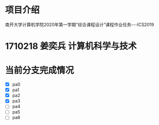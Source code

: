 # 项目介绍

南开大学计算机学院2020年第一学期“综合课程设计”课程作业任务---ICS2019

# 1710218 姜奕兵 计算机科学与技术

# 当前分支完成情况

- [x] pa0
- [x] pa1
- [x] pa2
- [x] pa3
- [ ] pa4
- [ ] pa5
- [ ] pa6